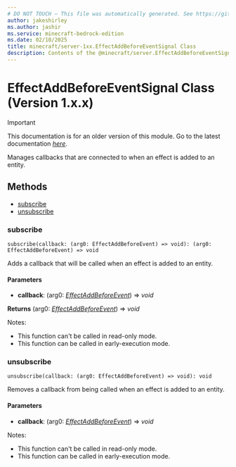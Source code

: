```yaml
---
# DO NOT TOUCH — This file was automatically generated. See https://github.com/mojang/minecraftapidocsgenerator to modify descriptions, examples, etc.
author: jakeshirley
ms.author: jashir
ms.service: minecraft-bedrock-edition
ms.date: 02/10/2025
title: minecraft/server-1xx.EffectAddBeforeEventSignal Class
description: Contents of the @minecraft/server.EffectAddBeforeEventSignal class (Version 1.x.x).
---
```

# EffectAddBeforeEventSignal Class (Version 1.x.x)

> [!IMPORTANT]
> This documentation is for an older version of this module. Go to the latest documentation [*here*](../../../scriptapi/minecraft/server/EffectAddBeforeEventSignal.md).

Manages callbacks that are connected to when an effect is added to an entity.

## Methods
- [subscribe](#subscribe)
- [unsubscribe](#unsubscribe)

### **subscribe**
`
subscribe(callback: (arg0: EffectAddBeforeEvent) => void): (arg0: EffectAddBeforeEvent) => void
`

Adds a callback that will be called when an effect is added to an entity.

#### **Parameters**
- **callback**: (arg0: [*EffectAddBeforeEvent*](EffectAddBeforeEvent.md)) => *void*

**Returns** (arg0: [*EffectAddBeforeEvent*](EffectAddBeforeEvent.md)) => *void*
  
Notes:
- This function can't be called in read-only mode.
- This function can be called in early-execution mode.

### **unsubscribe**
`
unsubscribe(callback: (arg0: EffectAddBeforeEvent) => void): void
`

Removes a callback from being called when an effect is added to an entity.

#### **Parameters**
- **callback**: (arg0: [*EffectAddBeforeEvent*](EffectAddBeforeEvent.md)) => *void*
  
Notes:
- This function can't be called in read-only mode.
- This function can be called in early-execution mode.
